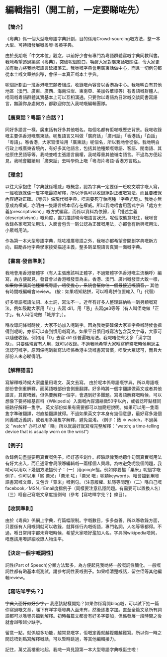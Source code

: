 # 編輯指引（開工前，一定要睇咗先）

### 【簡介】

《粵典》係一個大型嘅粵語字典計劃，目的係用Crowd-sourcing嘅方法，整一本大型、可持續發展嘅粵粵‧粵英字典。

由於長期嘅「中文本位」觀念，以前好少會有專門為粵語群體寫嘅字典同教科書。我哋希望透過編寫《粵典》，突破呢個缺口，喚醒大家對廣東話嘅關注，令大家更加有動力將我哋嘅語言延續落去。我哋嘅字典會用廣東話做中心，而且一切例句都從本土嘅文章抽出嚟，會係一本真正嘅本土字典。

呢個計劃由一班香港嘅志願者組成，收錄嘅內容會以香港為中心。我哋明白有其他地區（澳門、廣東、廣西、海南沿岸、東南亞、美加各華埠等）有粵語嘅群體人。唔同嘅粵語群體其實基本上可以互相溝通。只要你以粵語為日常嘅交談同書寫語言，無論你身處何方，都歡迎你加入我哋嘅編輯團隊。

### 【廣東話？粵語？白話？】

同好多語言一樣，廣東話有好多其他嘅名。每個名都有佢哋嘅歷史背景。我哋收錄嘅主要係香港嘅廣東話。呢隻語言又叫做「廣府話」「廣州話」「香港話」「白話」「粵語」。喺香港，大家習慣咗用「廣東話」呢個名，所以我哋會從俗。我哋明白行政上嘅廣東省境內，有好多其他語言，包括其他種類嘅粵語、客語、閩南語、其他原住民語等等。我哋並唔主張語言霸權，我哋尊重其他嶺南語言。不過為方便起見，我哋會繼續用「廣東話」去叫學術上嘅「粵海片粵語‧香港方言點」。

### 【理念】

以往大家抱住「字典就係權威」嘅概念，認為字典一定要係一班咬文嚼字嘅人寫，一經收錄就係一隻字嘅最終解釋，所以淨係可以收錄絕對正確嘅寫法，而且要確保內容絕對正確。《粵典》係現代嘅字典，唔需要死守執呢種「字典光環」。我哋亦無意成為權威，亦明白一隻語言根本唔存在權威。所以我哋唔會用舊式字典「處方主義(prescriptivism)」嘅方式編寫，而係以資料為依歸，用「描述主義(descriptivism)」嘅角度，盡力描述現今嘅語言狀況。呢個取態意味住，我哋會收錄各家嘅寫法用法，入面會包含一啲公認為正確嘅用法，亦都會有新興嘅用法、小眾嘅用法。

作為第一本大型粵語字典，除咗推廣粵語之外，我哋亦都希望會開創字典嘅新方向，鼓勵各地字典學家接受描述主義，整多啲呈現語言真實一面嘅字典。

### 【書寫‧發音準則】

我哋會用香港繁體字（有人主張應該叫正體字，不過繁體字係香港嘅主流稱呼）編寫，為方便起見，發音會以香港嘅發音為主。香港、澳門、廣州嘅發音大致一樣， ~~如果你係講其他種類嘅粵語，唔使擔心，系統會幫你估一個最接近嘅讀音，~~ 其他有時間嘅編輯會review。 (按：如果唔知點拼，可以喺粵拼位置輸入「!」代替)

好多粵語嘅語法詞、本土詞，寫法不一。近年有好多人整理歸納咗一啲另類嘅寫法，例如鼓勵大家用「尐」去寫 di1，用「忌」去寫ge3等等（有人叫佢哋做「正字」，有人叫佢哋做「城邦字」）。

喺收錄詞條嘅時候，大家不妨加入呢啲字。因為我哋要確保大家查字典嘅時候會搵得到呢啲，亦都可以查到慣用嘅寫法。如果平日慣用嘅寫法包含英文字母，大家可以隨便收錄。例如用「D」去寫 di1 係普遍嘅用法。我哋唔使有太多「漢字包袱」，只要係現實有人用，就可以收錄。不過我哋希望大家喺寫解釋嘅時候用返主流認可嘅字。原因係呢啲新寫法唔係香港主流嘅書寫習慣，唔受大眾認可，而且大部份人未必睇得明。

### 【解釋語言】

寫解釋嘅時候大家盡量用粵文、英文去寫。 由於呢本係粵語嘅字典，所以粵語嘅部份會側重解釋，而英語嘅部份會側重翻譯。好多時將一個字翻譯做英文或者其他語言，其實唔難，但係要解釋一個字，會遇到好多難題。寫粵語解釋嘅時候，可以想像下要將維基百科（Wikipedia）入面嘅內容濃縮做50字以內，或者諗吓點樣同細路仔解釋一隻字。 英文部份如果有需要都可以加簡短說明。如果可以用一隻兩隻字準確翻譯，咁直接翻譯就得。不過如果英文字本身有幾個意思，最好寫多幾個同義或近義詞，或者用多幾隻字解釋，避免混淆。 (例子：錶 => watch，不過英文 "watch" 亦可以解「睇」所以就最好就寫埋完整解釋："watch; a time-telling device that is usually worn on the wrist")

### 【例子】

收錄例句盡量要用真實嘅例子。唔好憑空創作。經驗話俾我哋聽作句同真實嘅用法有好大出入，而且通常會局限喺編輯嘅一兩樣個人興趣。為咗避免呢幾個問題，我哋可以用以下幾個方法搵例子：（一）用google搵。例如你要搵「粟米」呢個字嘅例子，你可以用「啲 粟米」「粟米 咗」「粟米 嘅」呢類keywords，咁會搵到用粵語書寫嘅文章，又包含「粟米」嘅例句。（注意版權、私隱等問題）（二）喺自己嘅facebook／MSN／Email度搵例子（同樣要注意私隱問題。有需要可以置換人名）（三）喺自己寫嘅文章度搵例句（參考【寫咗咩字先？】條目）。

### 【收詞準則】

由於《粵典》係網上字典，冇篇幅限制。字嘅數目，多多益善。所以喺收錄方面，只要係有人用嘅詞就可以收錄，就算係行內嘅術語，專門名詞，人名等等都得。不過，喺日常用字都未齊嘅時候，希望大家唔好濫加人名。字典同wikipedia唔同，唔應該用嚟詳細收錄人物生平。

### 【決定一個字嘅詞性】

詞性(Part of Speech)分類方法繁多，為方便起見我哋將一般嘅詞性簡化。一般嘅詞性都有啲基本嘅測試，請參考詞性表嘅例子。如果唔清楚嘅話，留空佢等其他編輯review。

### 【寫咗咩字先？】

~~字典入面好似好少字，~~ 我應該點樣開始？如果你係寫開blog嘅，可以試下抽一篇你寫過嘅文章，睇下有咩字喺粵典入面未有，然後逐隻字加。直至全篇文章所有詞語都可以喺粵典搵到解釋。初時每篇文都會有好多字要加，但係發展一段時間之後就會越嚟越少缺字。

留意一點，就係越多功能，越常見嘅字，佢嘅定義就越複雜越難寫。所以你一時之間諗唔到點寫解釋嘅話，可以暫時跳過，等其他編輯接力。

記住，萬丈高樓重地起，我哋一齊見證第一本大型粵語字典嘅誔生啦！
